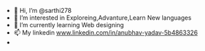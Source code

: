 - 👋 Hi, I’m @sarthi278
- 👀 I’m interested in Exploreing,Advanture,Learn New languages
- 🌱 I’m currently learning Web designing
- 📫 My linkedin www.linkedin.com/in/anubhav-yadav-5b4863326
- 

<!---
sarthi278/sarthi278 is a ✨ special ✨ repository because its `README.md` (this file) appears on your GitHub profile.
You can click the Preview link to take a look at your changes.
--->
